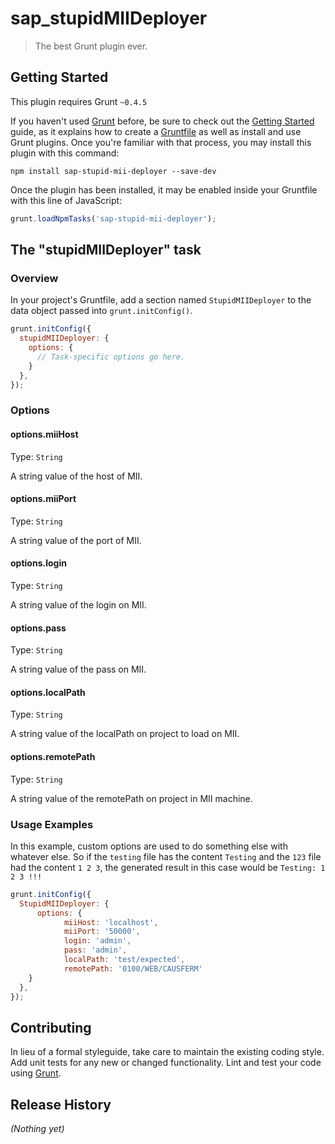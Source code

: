 # sap_stupidMIIDeployer

> The best Grunt plugin ever.

## Getting Started
This plugin requires Grunt `~0.4.5`

If you haven't used [Grunt](http://gruntjs.com/) before, be sure to check out the [Getting Started](http://gruntjs.com/getting-started) guide, as it explains how to create a [Gruntfile](http://gruntjs.com/sample-gruntfile) as well as install and use Grunt plugins. Once you're familiar with that process, you may install this plugin with this command:

```shell
npm install sap-stupid-mii-deployer --save-dev
```

Once the plugin has been installed, it may be enabled inside your Gruntfile with this line of JavaScript:

```js
grunt.loadNpmTasks('sap-stupid-mii-deployer');
```

## The "stupidMIIDeployer" task

### Overview
In your project's Gruntfile, add a section named `StupidMIIDeployer` to the data object passed into `grunt.initConfig()`.

```js
grunt.initConfig({
  stupidMIIDeployer: {
    options: {
      // Task-specific options go here.
    }
  },
});
```

### Options

#### options.miiHost
Type: `String`

A string value of the host of MII.

#### options.miiPort
Type: `String`

A string value of the port of MII.

#### options.login
Type: `String`

A string value of the login on MII.

#### options.pass
Type: `String`

A string value of the pass on MII.

#### options.localPath
Type: `String`

A string value of the localPath on project to load on MII.

#### options.remotePath
Type: `String`

A string value of the remotePath on project in MII machine.

### Usage Examples

In this example, custom options are used to do something else with whatever else. So if the `testing` file has the content `Testing` and the `123` file had the content `1 2 3`, the generated result in this case would be `Testing: 1 2 3 !!!`

```js
grunt.initConfig({
  StupidMIIDeployer: {
      options: {
            miiHost: 'localhost',
            miiPort: '50000',
            login: 'admin',
            pass: 'admin',
            localPath: 'test/expected',
            remotePath: '0100/WEB/CAUSFERM'
    }
  },
});
```

## Contributing
In lieu of a formal styleguide, take care to maintain the existing coding style. Add unit tests for any new or changed functionality. Lint and test your code using [Grunt](http://gruntjs.com/).

## Release History
_(Nothing yet)_
